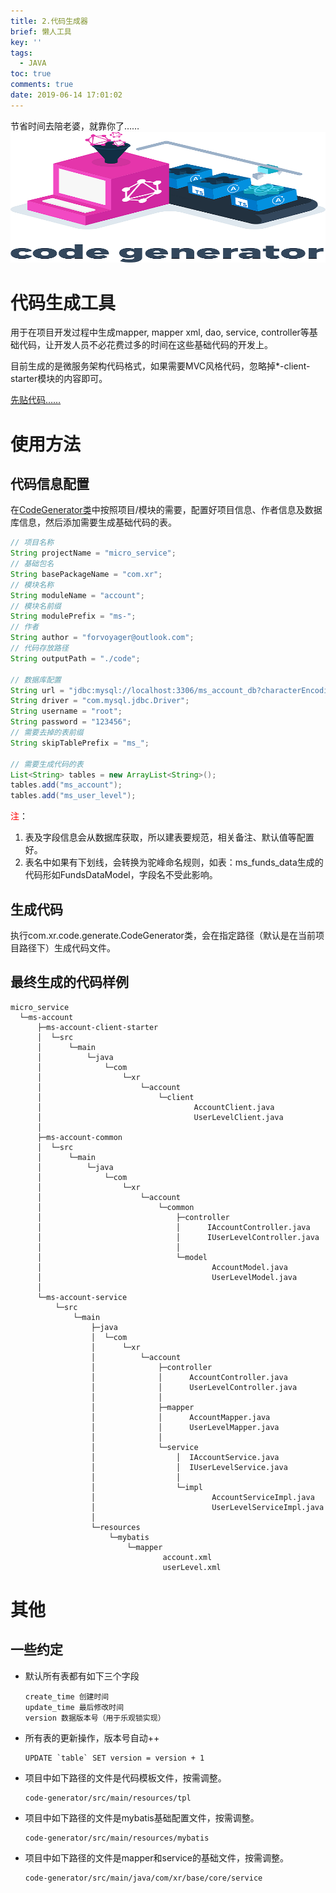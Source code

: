 ```yaml
---
title: 2.代码生成器
brief: 懒人工具
key: ''
tags:
  - JAVA
toc: true
comments: true
date: 2019-06-14 17:01:02
---
```


节省时间去陪老婆，就靠你了……
![](/pic/unclassified/codegen-cover.png)

<!-- more -->

# 代码生成工具
用于在项目开发过程中生成mapper, mapper xml, dao, service, controller等基础代码，让开发人员不必花费过多的时间在这些基础代码的开发上。

目前生成的是微服务架构代码格式，如果需要MVC风格代码，忽略掉*-client-starter模块的内容即可。

[先贴代码……](https://github.com/forvoyager/code-generator)


# 使用方法
## 代码信息配置
在[CodeGenerator类](https://github.com/forvoyager/code-generator/blob/master/src/main/java/com/xr/code/generate/CodeGenerator.java)中按照项目/模块的需要，配置好项目信息、作者信息及数据库信息，然后添加需要生成基础代码的表。
``` java
// 项目名称
String projectName = "micro_service";
// 基础包名
String basePackageName = "com.xr";
// 模块名称
String moduleName = "account";
// 模块名前缀
String modulePrefix = "ms-";
// 作者
String author = "forvoyager@outlook.com";
// 代码存放路径
String outputPath = "./code";

// 数据库配置
String url = "jdbc:mysql://localhost:3306/ms_account_db?characterEncoding=UTF-8";
String driver = "com.mysql.jdbc.Driver";
String username = "root";
String password = "123456";
// 需要去掉的表前缀
String skipTablePrefix = "ms_";

// 需要生成代码的表
List<String> tables = new ArrayList<String>();
tables.add("ms_account");
tables.add("ms_user_level");
```
<font color=red>注</font>：
1. 表及字段信息会从数据库获取，所以建表要规范，相关备注、默认值等配置好。
2. 表名中如果有下划线，会转换为驼峰命名规则，如表：ms_funds_data生成的代码形如FundsDataModel，字段名不受此影响。

## 生成代码
执行com.xr.code.generate.CodeGenerator类，会在指定路径（默认是在当前项目路径下）生成代码文件。

## 最终生成的代码样例
```
micro_service
  └─ms-account
      ├─ms-account-client-starter
      │  └─src
      │      └─main
      │          └─java
      │              └─com
      │                  └─xr
      │                      └─account
      │                          └─client
      │                                  AccountClient.java
      │                                  UserLevelClient.java
      │
      ├─ms-account-common
      │  └─src
      │      └─main
      │          └─java
      │              └─com
      │                  └─xr
      │                      └─account
      │                          └─common
      │                              ├─controller
      │                              │      IAccountController.java
      │                              │      IUserLevelController.java
      │                              │
      │                              └─model
      │                                      AccountModel.java
      │                                      UserLevelModel.java
      │
      └─ms-account-service
          └─src
              └─main
                  ├─java
                  │  └─com
                  │      └─xr
                  │          └─account
                  │              ├─controller
                  │              │      AccountController.java
                  │              │      UserLevelController.java
                  │              │
                  │              ├─mapper
                  │              │      AccountMapper.java
                  │              │      UserLevelMapper.java
                  │              │
                  │              └─service
                  │                  │  IAccountService.java
                  │                  │  IUserLevelService.java
                  │                  │
                  │                  └─impl
                  │                          AccountServiceImpl.java
                  │                          UserLevelServiceImpl.java
                  │
                  └─resources
                      └─mybatis
                          └─mapper
                                  account.xml
                                  userLevel.xml
```


# 其他

## 一些约定

* 默认所有表都有如下三个字段
    ```
    create_time 创建时间
    update_time 最后修改时间
    version 数据版本号（用于乐观锁实现）
    ```

* 所有表的更新操作，版本号自动++
    ```
    UPDATE `table` SET version = version + 1
    ```

* 项目中如下路径的文件是代码模板文件，按需调整。
    ```
    code-generator/src/main/resources/tpl
    ```

* 项目中如下路径的文件是mybatis基础配置文件，按需调整。
    ```
    code-generator/src/main/resources/mybatis
    ```

* 项目中如下路径的文件是mapper和service的基础文件，按需调整。
    ```
    code-generator/src/main/java/com/xr/base/core/service
    ```






